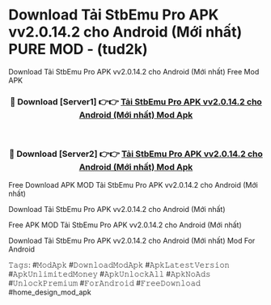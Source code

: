 # Download Tải StbEmu Pro APK vv2.0.14.2 cho Android (Mới nhất) PURE MOD - (tud2k)
Download Tải StbEmu Pro APK vv2.0.14.2 cho Android (Mới nhất) Free Mod APK

<div align="center">
<h3>🔴 Download [Server1] 👉👉 <a href="https://apk-comot.site?title=Tải_StbEmu_Pro_APK_vv2.0.14.2_cho_Android_(Mới_nhất)">Tải StbEmu Pro APK vv2.0.14.2 cho Android (Mới nhất) Mod Apk</a></h3><br>

<h3>🔴 Download [Server2] 👉👉 <a href="https://apk-comot.site?title=Tải_StbEmu_Pro_APK_vv2.0.14.2_cho_Android_(Mới_nhất)">Tải StbEmu Pro APK vv2.0.14.2 cho Android (Mới nhất) Mod Apk</a></h3>
</div>


Free Download APK MOD Tải StbEmu Pro APK vv2.0.14.2 cho Android (Mới nhất)

Download Tải StbEmu Pro APK vv2.0.14.2 cho Android (Mới nhất) 

Free APK MOD Tải StbEmu Pro APK vv2.0.14.2 cho Android (Mới nhất) 

Download Tải StbEmu Pro APK vv2.0.14.2 cho Android (Mới nhất) Mod For Android

𝚃𝚊𝚐𝚜: #𝙼𝚘𝚍𝙰𝚙𝚔 #𝙳𝚘𝚠𝚗𝚕𝚘𝚊𝚍𝙼𝚘𝚍𝙰𝚙𝚔 #𝙰𝚙𝚔𝙻𝚊𝚝𝚎𝚜𝚝𝚅𝚎𝚛𝚜𝚒𝚘𝚗 #𝙰𝚙𝚔𝚄𝚗𝚕𝚒𝚖𝚒𝚝𝚎𝚍𝙼𝚘𝚗𝚎𝚢 #𝙰𝚙𝚔𝚄𝚗𝚕𝚘𝚌𝚔𝙰𝚕𝚕 #𝙰𝚙𝚔𝙽𝚘𝙰𝚍𝚜 #𝚄𝚗𝚕𝚘𝚌𝚔𝙿𝚛𝚎𝚖𝚒𝚞𝚖 #𝙵𝚘𝚛𝙰𝚗𝚍𝚛𝚘𝚒𝚍 #𝙵𝚛𝚎𝚎𝙳𝚘𝚠𝚗𝚕𝚘𝚊𝚍 #home_design_mod_apk